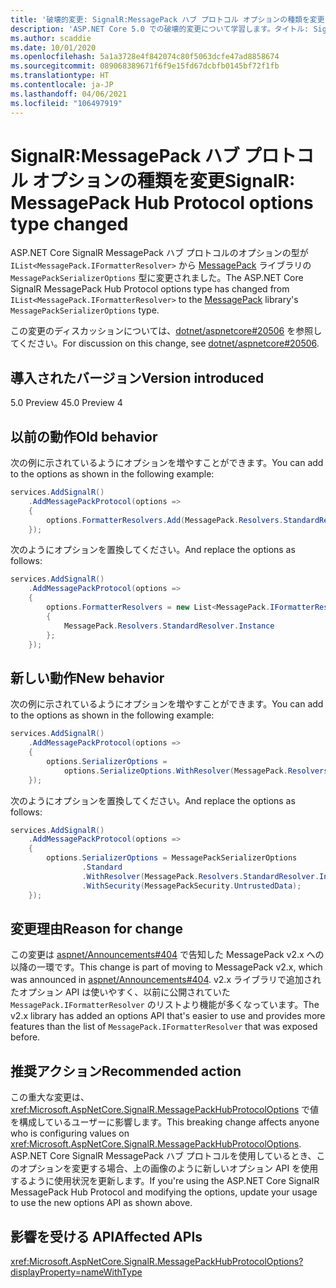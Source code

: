 ```yaml
---
title: '破壊的変更: SignalR:MessagePack ハブ プロトコル オプションの種類を変更'
description: 'ASP.NET Core 5.0 での破壊的変更について学習します。タイトル: SignalR:MessagePack ハブ プロトコル オプションの種類を変更'
ms.author: scaddie
ms.date: 10/01/2020
ms.openlocfilehash: 5a1a3728e4f842074c80f5063dcfe47ad8858674
ms.sourcegitcommit: 089068389671f6f9e15fd67dcbfb0145bf72f1fb
ms.translationtype: HT
ms.contentlocale: ja-JP
ms.lasthandoff: 04/06/2021
ms.locfileid: "106497919"
---
```

# <a name="signalr-messagepack-hub-protocol-options-type-changed"></a><span data-ttu-id="a0b14-103">SignalR:MessagePack ハブ プロトコル オプションの種類を変更</span><span class="sxs-lookup"><span data-stu-id="a0b14-103">SignalR: MessagePack Hub Protocol options type changed</span></span>

<span data-ttu-id="a0b14-104">ASP.NET Core SignalR MessagePack ハブ プロトコルのオプションの型が `IList<MessagePack.IFormatterResolver>` から [MessagePack](https://www.nuget.org/packages/MessagePack) ライブラリの `MessagePackSerializerOptions` 型に変更されました。</span><span class="sxs-lookup"><span data-stu-id="a0b14-104">The ASP.NET Core SignalR MessagePack Hub Protocol options type has changed from `IList<MessagePack.IFormatterResolver>` to the [MessagePack](https://www.nuget.org/packages/MessagePack) library's `MessagePackSerializerOptions` type.</span></span>

<span data-ttu-id="a0b14-105">この変更のディスカッションについては、[dotnet/aspnetcore#20506](https://github.com/dotnet/aspnetcore/issues/20506) を参照してください。</span><span class="sxs-lookup"><span data-stu-id="a0b14-105">For discussion on this change, see [dotnet/aspnetcore#20506](https://github.com/dotnet/aspnetcore/issues/20506).</span></span>

## <a name="version-introduced"></a><span data-ttu-id="a0b14-106">導入されたバージョン</span><span class="sxs-lookup"><span data-stu-id="a0b14-106">Version introduced</span></span>

<span data-ttu-id="a0b14-107">5.0 Preview 4</span><span class="sxs-lookup"><span data-stu-id="a0b14-107">5.0 Preview 4</span></span>

## <a name="old-behavior"></a><span data-ttu-id="a0b14-108">以前の動作</span><span class="sxs-lookup"><span data-stu-id="a0b14-108">Old behavior</span></span>

<span data-ttu-id="a0b14-109">次の例に示されているようにオプションを増やすことができます。</span><span class="sxs-lookup"><span data-stu-id="a0b14-109">You can add to the options as shown in the following example:</span></span>

```csharp
services.AddSignalR()
    .AddMessagePackProtocol(options =>
    {
        options.FormatterResolvers.Add(MessagePack.Resolvers.StandardResolver.Instance);
    });
```

<span data-ttu-id="a0b14-110">次のようにオプションを置換してください。</span><span class="sxs-lookup"><span data-stu-id="a0b14-110">And replace the options as follows:</span></span>

```csharp
services.AddSignalR()
    .AddMessagePackProtocol(options =>
    {
        options.FormatterResolvers = new List<MessagePack.IFormatterResolver>()
        {
            MessagePack.Resolvers.StandardResolver.Instance
        };
    });
```

## <a name="new-behavior"></a><span data-ttu-id="a0b14-111">新しい動作</span><span class="sxs-lookup"><span data-stu-id="a0b14-111">New behavior</span></span>

<span data-ttu-id="a0b14-112">次の例に示されているようにオプションを増やすことができます。</span><span class="sxs-lookup"><span data-stu-id="a0b14-112">You can add to the options as shown in the following example:</span></span>

```csharp
services.AddSignalR()
    .AddMessagePackProtocol(options =>
    {
        options.SerializerOptions =
            options.SerializeOptions.WithResolver(MessagePack.Resolvers.StandardResolver.Instance);
    });
```

<span data-ttu-id="a0b14-113">次のようにオプションを置換してください。</span><span class="sxs-lookup"><span data-stu-id="a0b14-113">And replace the options as follows:</span></span>

```csharp
services.AddSignalR()
    .AddMessagePackProtocol(options =>
    {
        options.SerializerOptions = MessagePackSerializerOptions
                .Standard
                .WithResolver(MessagePack.Resolvers.StandardResolver.Instance)
                .WithSecurity(MessagePackSecurity.UntrustedData);
    });
```

## <a name="reason-for-change"></a><span data-ttu-id="a0b14-114">変更理由</span><span class="sxs-lookup"><span data-stu-id="a0b14-114">Reason for change</span></span>

<span data-ttu-id="a0b14-115">この変更は [aspnet/Announcements#404](https://github.com/aspnet/Announcements/issues/404) で告知した MessagePack v2.x への以降の一環です。</span><span class="sxs-lookup"><span data-stu-id="a0b14-115">This change is part of moving to MessagePack v2.x, which was announced in [aspnet/Announcements#404](https://github.com/aspnet/Announcements/issues/404).</span></span> <span data-ttu-id="a0b14-116">v2.x ライブラリで追加されたオプション API は使いやすく、以前に公開されていた `MessagePack.IFormatterResolver` のリストより機能が多くなっています。</span><span class="sxs-lookup"><span data-stu-id="a0b14-116">The v2.x library has added an options API that's easier to use and provides more features than the list of `MessagePack.IFormatterResolver` that was exposed before.</span></span>

## <a name="recommended-action"></a><span data-ttu-id="a0b14-117">推奨アクション</span><span class="sxs-lookup"><span data-stu-id="a0b14-117">Recommended action</span></span>

<span data-ttu-id="a0b14-118">この重大な変更は、<xref:Microsoft.AspNetCore.SignalR.MessagePackHubProtocolOptions> で値を構成しているユーザーに影響します。</span><span class="sxs-lookup"><span data-stu-id="a0b14-118">This breaking change affects anyone who is configuring values on <xref:Microsoft.AspNetCore.SignalR.MessagePackHubProtocolOptions>.</span></span> <span data-ttu-id="a0b14-119">ASP.NET Core SignalR MessagePack ハブ プロトコルを使用しているとき、このオプションを変更する場合、上の画像のように新しいオプション API を使用するように使用状況を更新します。</span><span class="sxs-lookup"><span data-stu-id="a0b14-119">If you're using the ASP.NET Core SignalR MessagePack Hub Protocol and modifying the options, update your usage to use the new options API as shown above.</span></span>

## <a name="affected-apis"></a><span data-ttu-id="a0b14-120">影響を受ける API</span><span class="sxs-lookup"><span data-stu-id="a0b14-120">Affected APIs</span></span>

<xref:Microsoft.AspNetCore.SignalR.MessagePackHubProtocolOptions?displayProperty=nameWithType>

<!--

### Category

ASP.NET Core

### Affected APIs

`T:Microsoft.AspNetCore.SignalR.MessagePackHubProtocolOptions`

-->
